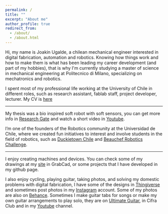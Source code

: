 ```yaml
---
permalink: /
title: ""
excerpt: "About me"
author_profile: true
redirect_from: 
  - /about/
  - /about.html
---
```


Hi, my name is Joakin Ugalde, a chilean mechanical engineer interested in digital fabrication, automation and robotics. Knowing how things work and how to make them is what has been leading my career development (and part of my hobbies), that is why I'm currently studying a master of science in mechanical engineering at Politecnico di Milano, specializing on mechatronics and robotics. 

I spent most of my professional life working at the University of Chile in different roles, such as research assistant, fablab staff, project developer, lecturer. My CV is [here](https://jkugalde.github.io/files/JUgalde_2024.pdf)

---

My thesis was a bio inspired soft robot with soft sensors, you can get more info in [Research Gate](https://www.researchgate.net/publication/332063464_An_earthworm-inspired_soft_robot_with_perceptive_artificial_skin) and watch a short video
in [Youtube](https://www.youtube.com/watch?v=FZ2wraRIhEo).

I’m one of the founders of the Robotics community at the Universidad de Chile, where we created fun initiatives to interest and involve students in the field of robotics, such as [Duckietown Chile](http://duckietown.cl/) and [Beauchef Robotics Challenge](https://www.b-rc.cl).

---

I enjoy creating machines and devices. You can check some of my drawings at my [site](https://grabcad.com/joakin.ugalde-1) in GrabCad, or some projects that I have developed in my github page.

I also enjoy cycling, playing guitar, taking photos, and solving my domestic problems with digital fabrication, I have some of the designs in [Thingiverse](https://www.thingiverse.com/JKUgalde/designs) and sometimes post photos in my [Instagram](https://www.instagram.com/jotaka.ug) account. Some of my photos are also on [Behance](https://www.behance.net/joakinugalde). Sometimes I make guitar tabs for songs or make my own guitar arrangements to play solo, they are on [Ultimate Guitar](https://www.ultimate-guitar.com/u/jcugaldecas), in Cifra Club and in my [Youtube](https://www.youtube.com/watch?v=VmIDZGeT_ZI) channel.
